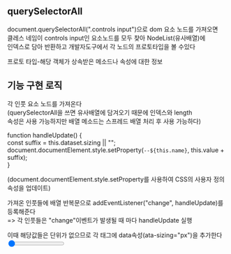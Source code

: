 ## querySelectorAll

document.querySelectorAll(".controls input")으로 dom 요소 노드를 가져오면<br/>
클레스 네임이 controls input인 요소노드를 모두 찾아 NodeList(유사배열)에<br/>
인덱스로 담아 반환하고 개발자도구에서 각 노드의 프로토타입을 볼 수있다<br/>

프로토 타입-해당 객체가 상속받은 메소드나 속성에 대한 정보<br/>

## 기능 구현 로직

각 인풋 요소 노드를 가져온다<br/>
(querySelectorAll을 쓰면 유사배열에 담겨오기 때문에 인덱스와 length <br/>
속성은 사용 가능하지만 배열 메소드는 스프레드 배열 처리 후 사용 가능하다)<br/>

function handleUpdate() {<br/>
const suffix = this.dataset.sizing || "";<br/>
document.documentElement.style.setProperty(`--${this.name}`, this.value + suffix);<br/>
}<br/>

(document.documentElement.style.setProperty를 사용하여 CSS의 사용자 정의 속성을 업데이트)<br/>

가져온 인풋들에 배열 반복문으로 addEventListener("change", handleUpdate)를 등록해준다<br/>
=> 각 인풋들은 "change"이벤트가 발생될 때 마다 handleUpdate 실행<br/>

이때 해당값들은 단위가 없으므로 각 태그에 data속성(ata-sizing="px")을 추가한다<br/>
<input id="spacing" type="range" name="spacing" min="10" max="200" value="10" data-sizing="px" /><br/>
